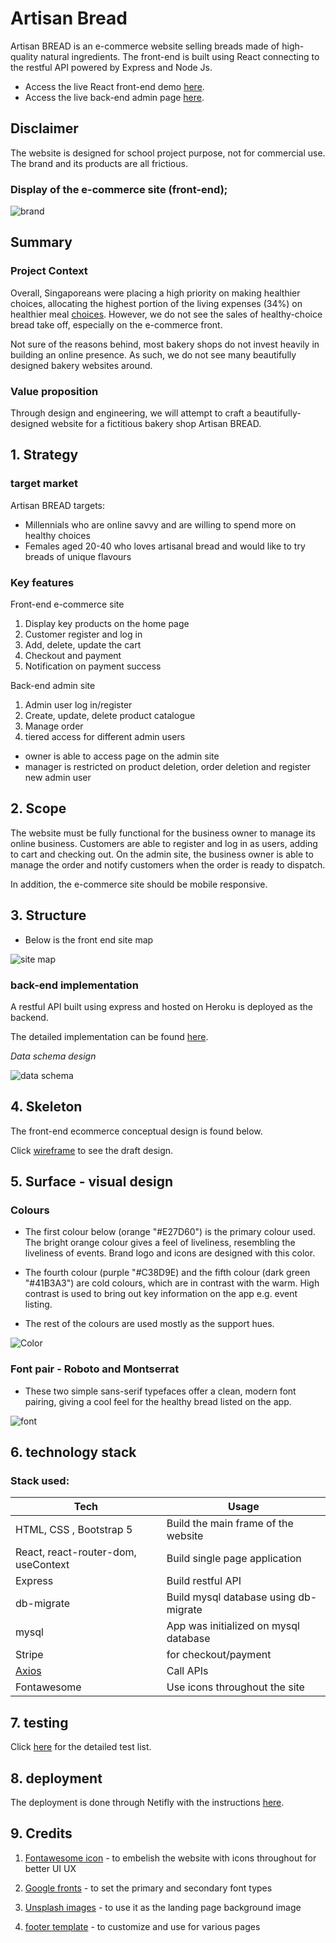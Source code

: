 # Artisan Bread

Artisan BREAD is an e-commerce website selling breads made of high-quality natural ingredients. The front-end is built using React connecting to the restful API powered by Express and Node Js.

- Access the live React front-end demo [here](https://chic-crostata-11c4b4.netlify.app).
- Access the live back-end admin page [here](https://artisanbread.herokuapp.com).

## Disclaimer

The website is designed for school project purpose, not for commercial use. The brand and its products are all frictious.

### Display of the e-commerce site (front-end);

![brand](https://github.com/Jerrysuper123/artisanbreadsources/blob/main/webScreenShot.png?raw=true)

## Summary

### Project Context

Overall, Singaporeans were placing a high priority on making healthier choices, allocating the highest portion of the living expenses (34%) on healthier meal [choices](https://www.aia.com.sg/en/about-aia/media-centre/press-releases/2020/singaporeans-doubled-down-on-keeping-healthy-amid-covid19.html). However, we do not see the sales of healthy-choice bread take off, especially on the e-commerce front.

Not sure of the reasons behind, most bakery shops do not invest heavily in building an online presence. As such, we do not see many beautifully designed bakery websites around.

### Value proposition

Through design and engineering, we will attempt to craft a beautifully-designed website for a fictitious bakery shop Artisan BREAD.

## 1. Strategy

### target market

Artisan BREAD targets:

- Millennials who are online savvy and are willing to spend more on healthy choices
- Females aged 20-40 who loves artisanal bread and would like to try breads of unique flavours

### Key features

Front-end e-commerce site

1. Display key products on the home page
2. Customer register and log in
3. Add, delete, update the cart
4. Checkout and payment
5. Notification on payment success

Back-end admin site

1. Admin user log in/register
2. Create, update, delete product catalogue
3. Manage order
4. tiered access for different admin users

- owner is able to access page on the admin site
- manager is restricted on product deletion, order deletion and register new admin user

## 2. Scope

The website must be fully functional for the business owner to manage its online business. Customers are able to register and log in as users, adding to cart and checking out. On the admin site, the business owner is able to manage the order and notify customers when the order is ready to dispatch.

In addition, the e-commerce site should be mobile responsive.

## 3. Structure

- Below is the front end site map

![site map](https://github.com/Jerrysuper123/artisanbreadsources/blob/main/frontEndSiteMap.png?raw=true)

### back-end implementation

A restful API built using express and hosted on Heroku is deployed as the backend.

The detailed implementation can be found [here](https://github.com/Jerrysuper123/eventfulAPI).

<em>Data schema design</em>

![data schema](https://github.com/Jerrysuper123/artisanbreadsources/blob/main/artisan_bread.png?raw=true)

## 4. Skeleton

The front-end ecommerce conceptual design is found below.

Click [wireframe](https://github.com/Jerrysuper123/artisanbreadsources/blob/main/frontEndSkeleton.pdf) to see the draft design.

## 5. Surface - visual design

### Colours

- The first colour below (orange "#E27D60") is the primary colour used. The bright orange colour gives a feel of liveliness, resembling the liveliness of events. Brand logo and icons are designed with this color.

- The fourth colour (purple "#C38D9E) and the fifth colour (dark green "#41B3A3") are cold colours, which are in contrast with the warm. High contrast is used to bring out key information on the app e.g. event listing.

- The rest of the colours are used mostly as the support hues.

![Color](https://github.com/Jerrysuper123/artisanbreadsources/blob/main/color.png?raw=true)

### Font pair - Roboto and Montserrat

- These two simple sans-serif typefaces offer a clean, modern font pairing, giving a cool feel for the healthy bread listed on the app.

![font](https://github.com/Jerrysuper123/eventfulSources/blob/main/images/sources/fontEvent.png?raw=true)

## 6. technology stack

### Stack used:

| Tech                                       | Usage                                 |
| ------------------------------------------ | ------------------------------------- |
| HTML, CSS , Bootstrap 5                    | Build the main frame of the website   |
| React, react-router-dom, useContext        | Build single page application         |
| Express                                    | Build restful API                     |
| db-migrate                                 | Build mysql database using db-migrate |
| mysql                                      | App was initialized on mysql database |
| Stripe                                     | for checkout/payment                  |
| [Axios](https://axios-http.com/docs/intro) | Call APIs                             |
| Fontawesome                                | Use icons throughout the site         |

## 7. testing

Click [here]() for the detailed test list.

## 8. deployment

The deployment is done through Netifly with the instructions [here](https://www.youtube.com/watch?v=OPalwvWO63U&t=39s&ab_channel=SanskarTiwari).

## 9. Credits

1. [Fontawesome icon](https://fontawesome.com/) - to embelish the website with icons throughout for better UI UX

2. [Google fronts](https://www.google.com/search?q=google+fonts&oq=google+front&aqs=chrome.1.69i57j0i10j0i512l2j0i10l6.4333j0j4&sourceid=chrome&ie=UTF-8) - to set the primary and secondary font types

3. [Unsplash images](https://unsplash.com/) - to use it as the landing page background image

4. [footer template](https://gist.github.com/Luke-zhang-04/7cb523899ca4044f805f0d0909e4c5c1) - to customize and use for various pages
